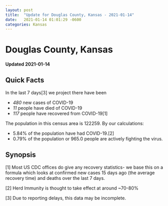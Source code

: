```yaml
---
layout: post
title:  "Update for Douglas County, Kansas - 2021-01-14"
date:   2021-01-14 01:01:29 -0600
categories: Kansas
---
```


# Douglas County, Kansas
#### Updated 2021-01-14

## Quick Facts

In the last 7 days[3] we project there have been
- *480* new cases of COVID-19
- *11* people have died of COVID-19
- *117* people have recovered from COVID-19[1]

The population in this census area is 122259. By our calculations:
- 5.84% of the population have had COVID-19.[2]
- 0.79% of the population or 965.0 people are actively fighting the virus.

## Synopsis




[1] Most US CDC offices do give any recovery statistics- we base this on a formula which looks at confirmed new cases
15 days ago (the average recovery time) and deaths over the last 7 days.

[2] Herd Immunity is thought to take effect at around ~70-80%

[3] Due to reporting delays, this data may be incomplete.
 
    